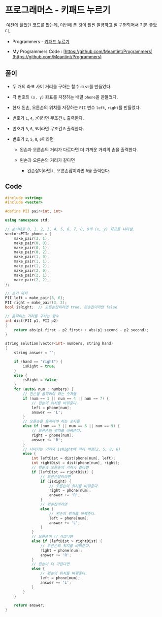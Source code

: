 # 프로그래머스 - 키패드 누르기

&nbsp;예전에 풀었던 코드를 봤는데, 이번에 푼 것이 훨씬 깔끔하고 잘 구현되어서 기분 좋았다.

- Programmers - [키패드 누르기](https://programmers.co.kr/learn/courses/30/lessons/67256)

- My Programmers Code : [https://github.com/Meantint/Programmers](https://github.com/Meantint/Programmers)

## 풀이

- 두 개의 좌표 사이 거리를 구하는 함수 `dist`를 만들었다.

- 각 번호의 `(x, y)` 좌표를 저장하는 배열 `phone`을 만들었다.

- 현재 왼손, 오른손의 위치를 저장하는 `PII` 변수 `left`, `right`를 만들었다.

- 번호가 `1`, `4`, `7`이라면 무조건 `L` 출력한다.

- 번호가 `3`, `6`, `9`이라면 무조건 `R` 출력한다.

- 번호가 `2`, `5`, `8`, `0`이라면

  - 왼손과 오른손의 거리가 다르다면 더 가까운 거리의 손을 출력한다.

  - 왼손과 오른손의 거리가 같다면 

    - 왼손잡이라면 `L`, 오른손잡이라면 `R`을 출력한다.

## Code

```cpp
#include <string>
#include <vector>

#define PII pair<int, int>

using namespace std;

// 순서대로 0, 1, 2, 3, 4, 5, 6, 7, 8, 9의 (x, y) 좌표를 나타냄.
vector<PII> phone = {
    make_pair(3, 1),
    make_pair(0, 0),
    make_pair(0, 1),
    make_pair(0, 2),
    make_pair(1, 0),
    make_pair(1, 1),
    make_pair(1, 2),
    make_pair(2, 0),
    make_pair(2, 1),
    make_pair(2, 2),
};

// 초기 위치
PII left = make_pair(3, 0);
PII right = make_pair(3, 2);
bool isRight;  // 오른손잡이라면 true, 왼손잡이라면 false

// 움직이는 거리를 구하는 함수
int dist(PII p1, PII p2)
{
    return abs(p1.first - p2.first) + abs(p1.second - p2.second);
}

string solution(vector<int> numbers, string hand)
{
    string answer = "";

    if (hand == "right") {
        isRight = true;
    }
    else {
        isRight = false;
    }
    for (auto& num : numbers) {
        // 왼손을 움직여야 하는 숫자들
        if (num == 1 || num == 4 || num == 7) {
            // 왼손의 위치를 바꿔준다.
            left = phone[num];
            answer += 'L';
        }
        // 오른손을 움직여야 하는 숫자들
        else if (num == 3 || num == 6 || num == 9) {
            // 오른손의 위치를 바꿔준다.
            right = phone[num];
            answer += 'R';
        }
        // 나머지는 거리와 isRight에 따라 바뀜(2, 5, 8, 0)
        else {
            int leftDist = dist(phone[num], left);
            int rightDist = dist(phone[num], right);
            // 왼손과 오른손의 거리가 같다면
            if (leftDist == rightDist) {
                // 오른손잡이라면
                if (isRight) {
                    // 오른손의 위치를 바꿔준다.
                    right = phone[num];
                    answer += 'R';
                }
                // 왼손잡이라면
                else {
                    // 왼손의 위치를 바꿔준다.
                    left = phone[num];
                    answer += 'L';
                }
            }
            // 오른손이 더 가깝다면
            else if (leftDist > rightDist) {
                // 오른손의 위치를 바꿔준다.
                right = phone[num];
                answer += 'R';
            }
            // 왼손이 더 가깝다면
            else {
                // 왼손의 위치를 바꿔준다.
                left = phone[num];
                answer += 'L';
            }
        }
    }

    return answer;
}
```
